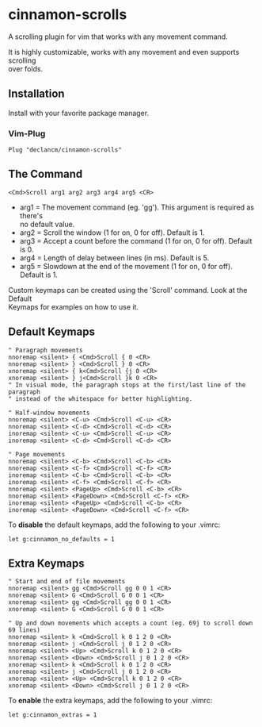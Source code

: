 # cinnamon-scrolls

A scrolling plugin for vim that works with any movement command.

It is highly customizable, works with any movement and even supports scrolling\
over folds.

## Installation

Install with your favorite package manager.

### Vim-Plug

```vim
Plug "declancm/cinnamon-scrolls"
```

## The Command

```vim
<Cmd>Scroll arg1 arg2 arg3 arg4 arg5 <CR>
```

* arg1 = The movement command (eg. 'gg'). This argument is required as there's\
  no default value.
* arg2 = Scroll the window (1 for on, 0 for off). Default is 1.
* arg3 = Accept a count before the command (1 for on, 0 for off). Default is 0.
* arg4 = Length of delay between lines (in ms). Default is 5.
* arg5 = Slowdown at the end of the movement (1 for on, 0 for off). Default is 1.

Custom keymaps can be created using the 'Scroll' command. Look at the Default\
Keymaps for examples on how to use it.

## Default Keymaps

```vim
" Paragraph movements
nnoremap <silent> { <Cmd>Scroll { 0 <CR>
nnoremap <silent> } <Cmd>Scroll } 0 <CR>
xnoremap <silent> { k<Cmd>Scroll {j 0 <CR>
xnoremap <silent> } j<Cmd>Scroll }k 0 <CR>
" In visual mode, the paragraph stops at the first/last line of the paragraph
" instead of the whitespace for better highlighting.

" Half-window movements
nnoremap <silent> <C-u> <Cmd>Scroll <C-u> <CR>
nnoremap <silent> <C-d> <Cmd>Scroll <C-d> <CR>
inoremap <silent> <C-u> <Cmd>Scroll <C-u> <CR>
inoremap <silent> <C-d> <Cmd>Scroll <C-d> <CR>

" Page movements
nnoremap <silent> <C-b> <Cmd>Scroll <C-b> <CR>
nnoremap <silent> <C-f> <Cmd>Scroll <C-f> <CR>
inoremap <silent> <C-b> <Cmd>Scroll <C-b> <CR>
inoremap <silent> <C-f> <Cmd>Scroll <C-f> <CR>
nnoremap <silent> <PageUp> <Cmd>Scroll <C-b> <CR>
nnoremap <silent> <PageDown> <Cmd>Scroll <C-f> <CR>
inoremap <silent> <PageUp> <Cmd>Scroll <C-b> <CR>
inoremap <silent> <PageDown> <Cmd>Scroll <C-f> <CR>
```

To **disable** the default keymaps, add the following to your .vimrc:

```vim
let g:cinnamon_no_defaults = 1
```

## Extra Keymaps

```vim
" Start and end of file movements
nnoremap <silent> gg <Cmd>Scroll gg 0 0 1 <CR>
nnoremap <silent> G <Cmd>Scroll G 0 0 1 <CR>
xnoremap <silent> gg <Cmd>Scroll gg 0 0 1 <CR>
xnoremap <silent> G <Cmd>Scroll G 0 0 1 <CR>

" Up and down movements which accepts a count (eg. 69j to scroll down 69 lines)
nnoremap <silent> k <Cmd>Scroll k 0 1 2 0 <CR>
nnoremap <silent> j <Cmd>Scroll j 0 1 2 0 <CR>
nnoremap <silent> <Up> <Cmd>Scroll k 0 1 2 0 <CR>
nnoremap <silent> <Down> <Cmd>Scroll j 0 1 2 0 <CR>
xnoremap <silent> k <Cmd>Scroll k 0 1 2 0 <CR>
xnoremap <silent> j <Cmd>Scroll j 0 1 2 0 <CR>
xnoremap <silent> <Up> <Cmd>Scroll k 0 1 2 0 <CR>
xnoremap <silent> <Down> <Cmd>Scroll j 0 1 2 0 <CR>
```

To **enable** the extra keymaps, add the following to your .vimrc:

```vim
let g:cinnamon_extras = 1
```
